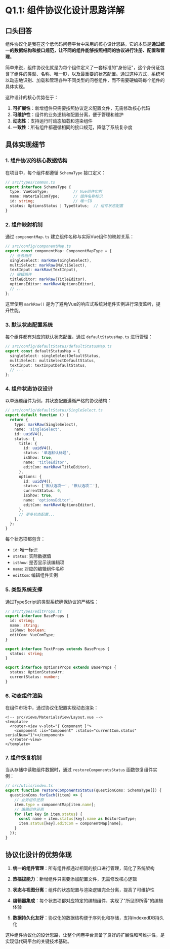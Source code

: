 # Q1.1: 组件协议化设计思路详解

## 口头回答

组件协议化是我在这个低代码问卷平台中采用的核心设计思路，它的本质是**通过统一的数据结构和接口规范，让不同的组件能够按照相同的协议进行注册、配置和管理**。

简单来说，组件协议化就是为每个组件定义了一套标准的"身份证"，这个身份证包含了组件的类型、名称、唯一ID，以及最重要的状态配置。通过这种方式，系统可以动态地识别、加载和管理各种不同类型的问卷组件，而不需要硬编码每个组件的具体实现。

这种设计的核心优势在于：
1. **可扩展性**：新增组件只需要按照协议定义配置文件，无需修改核心代码
2. **可维护性**：组件的业务逻辑和配置分离，便于管理和维护
3. **动态性**：支持运行时动态加载和渲染组件
4. **一致性**：所有组件都遵循相同的接口规范，降低了系统复杂度

## 具体实现细节

### 1. 组件协议的核心数据结构

在项目中，每个组件都遵循 `SchemaType` 接口定义：

```typescript
// src/types/common.ts
export interface SchemaType {
  type: VueComType;           // Vue组件实例
  name: MaterialComType;      // 组件名称标识
  id: string;                 // 唯一ID
  status: OptionsStatus | TypeStatus;  // 组件状态配置
}
```

### 2. 组件映射机制

通过 `componentMap.ts` 建立组件名称与实际Vue组件的映射关系：

```typescript
// src/config/componentMap.ts
export const componentMap: ComponentMapType = {
  // 业务组件
  singleSelect: markRaw(SingleSelect),
  multiSelect: markRaw(MultiSelect),
  textInput: markRaw(TextInput),
  // 编辑组件
  titleEditor: markRaw(TitleEditor),
  optionsEditor: markRaw(OptionsEditor),
  // ...
};
```

这里使用 `markRaw()` 是为了避免Vue的响应式系统对组件实例进行深度监听，提升性能。

### 3. 默认状态配置系统

每个组件都有对应的默认状态配置，通过 `defaultStatusMap.ts` 进行管理：

```typescript
// src/config/defaultStatus/defaultStatusMap.ts
export const defaultStatusMap = {
  singleSelect: singleSelectDefaultStatus,
  multiSelect: multiSelectDefaultStatus,
  textInput: textInputDefaultStatus,
  // ...
};
```

### 4. 组件状态协议设计

以单选题组件为例，其状态配置遵循严格的协议结构：

```typescript
// src/config/defaultStatus/SingleSelect.ts
export default function () {
  return {
    type: markRaw(SingleSelect),
    name: 'singleSelect',
    id: uuidV4(),
    status: {
      title: {
        id: uuidV4(),
        status: '单选默认标题',
        isShow: true,
        name: 'titleEditor',
        editCom: markRaw(TitleEditor),
      },
      options: {
        id: uuidV4(),
        status: ['默认选项一', '默认选项二'],
        currentStatus: 0,
        isShow: true,
        name: 'optionsEditor',
        editCom: markRaw(OptionsEditor),
      },
      // 更多状态配置...
    },
  };
}
```

每个状态项都包含：
- `id`: 唯一标识
- `status`: 实际数据值
- `isShow`: 是否显示该编辑项
- `name`: 对应的编辑组件名称
- `editCom`: 编辑组件实例

### 5. 类型系统支撑

通过TypeScript的类型系统确保协议的严格性：

```typescript
// src/types/editProps.ts
export interface BaseProps {
  id: string;
  name: string;
  isShow: boolean;
  editCom: VueComType;
}

export interface TextProps extends BaseProps {
  status: string;
}

export interface OptionsProps extends BaseProps {
  status: OptionStatusArr;
  currentStatus: number;
}
```

### 6. 动态组件渲染

在组件市场中，通过协议化配置实现动态渲染：

```vue
<!-- src/views/MaterialsView/Layout.vue -->
<template>
  <router-view v-slot="{ Component }">
    <component :is="Component" :status="currentCom.status" serialNum="1"></component>
  </router-view>
</template>
```

### 7. 组件恢复机制

当从存储中读取组件数据时，通过 `restoreComponentsStatus` 函数恢复组件实例：

```typescript
// src/utils/index.ts
export function restoreComponentsStatus(questionComs: SchemaType[]) {
  questionComs.forEach((item) => {
    // 业务组件还原
    item.type = componentMap[item.name];
    // 编辑组件还原
    for (let key in item.status) {
      const name = item.status[key].name as EditorComType;
      item.status[key].editCom = componentMap[name];
    }
  });
}
```

## 协议化设计的优势体现

1. **统一的组件管理**：所有组件都通过相同的接口进行管理，简化了系统架构

2. **热插拔能力**：新增组件只需要添加配置文件，无需修改核心逻辑

3. **状态与视图分离**：组件的状态配置与渲染逻辑完全分离，提高了可维护性

4. **编辑器集成**：每个状态项都对应特定的编辑组件，实现了"所见即所得"的编辑体验

5. **数据持久化友好**：协议化的数据结构便于序列化和存储，支持IndexedDB持久化

这种组件协议化的设计思路，让整个问卷平台具备了良好的扩展性和可维护性，是实现低代码平台的关键技术基础。